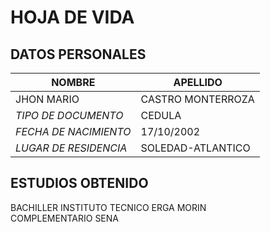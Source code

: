 # HOJA DE VIDA 


## DATOS PERSONALES 

| NOMBRE | APELLIDO |
| --- | --- | 
| JHON MARIO | CASTRO MONTERROZA |
| *TIPO DE DOCUMENTO* | CEDULA |
| *FECHA DE NACIMIENTO* | 17/10/2002 |
| *LUGAR DE RESIDENCIA* | SOLEDAD-ATLANTICO|
 
## ESTUDIOS OBTENIDO 

BACHILLER INSTITUTO TECNICO ERGA MORIN <br>
COMPLEMENTARIO SENA <br>